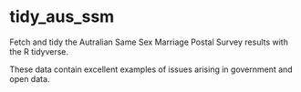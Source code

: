 # tidy_aus_ssm

Fetch and tidy the Autralian Same Sex Marriage Postal Survey results with the R tidyverse.

These data contain excellent examples of issues arising in government and open data.
